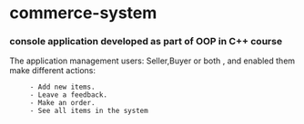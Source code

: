 # commerce-system
### console application developed as part of OOP in C++ course


The application management users: Seller,Buyer or both , and enabled them make different actions:         
        
         - Add new items.
         - Leave a feedback.
         - Make an order.
         - See all items in the system